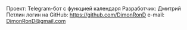 Проект: Telegram-бот с функцией календаря
Разработчик: Дмитрий Петлин
логин на GitHub: https://github.com/DimonRonD
e-mail: DimonRonD@gmail.com

